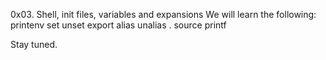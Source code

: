 0x03. Shell, init files, variables and expansions
We will learn the following:
printenv
set
unset
export
alias
unalias
.
source
printf

Stay tuned.
